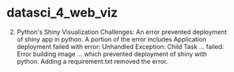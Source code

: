 # datasci_4_web_viz

2. Python's Shiny Visualization
Challenges: An error prevented deployment of shiny app in python. A portion of the error includes Application deployment failed with error: Unhandled Exception: Child Task ... failed: Error building image ... which prevented deployment of shiny with python. Adding a requirement.txt removed the error.
